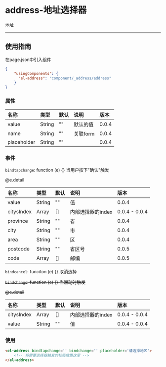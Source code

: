 # address-地址选择器

地址

---

## 使用指南

在page.json中引入组件

```json
{
    "usingComponents": {
      "el-address": "component/_address/address"
    }
}
```

### 属性

| 名称 | 类型 | 默认 | 说明 | 版本 |
| :--- | :--- | :--- | :--- | :--- |
| value | String | "" | 默认的值 | 0.0.4 |
| name | String | "" | 关联form | 0.0.4 |
| placeholder | String | "" |  | 0.0.4 |

### 事件

`bindtapchange`: function \(e\) {} 当用户按下"确认"触发

@e.detail

| 名称 | 类型 | 默认 | 说明 | 版本 |
| :--- | :--- | :--- | :--- | :--- |
| value | String | "" | 值 | 0.0.4 |
| citysIndex | Array | \[\] | 内部选择器的index | 0.0.4 - 0.0.4 |
| province | String | "" | 省 | 0.0.4 |
| city | String | "" | 市 | 0.0.4 |
| area | String | "" | 区 | 0.0.4 |
| postcode | String | "" | 省区号 | 0.0.5 |
| code | Array | \[\] | 邮编 | 0.0.5 |

`bindcancel`: funciton \(e\) {} 取消选择

~~`bindchange`: function \(e\) {} 当滑动时触发~~

~~@e.detail~~

| 名称 | 类型 | 默认 | 说明 | 版本 |
| :--- | :--- | :--- | :--- | :--- |
| citysIndex | Array | \[\] | 内部选择器的index | 0.0.4 - 0.0.4 |
| value | String | "" | 值 | 0.0.4 - 0.0.4 |

### 使用

```html
<el-address bindtapchange='' bindchange='' placeholder='请选择地区'>
    <!-- 将需要选择器触发的标签放置这里 -->
</el-address>
```



